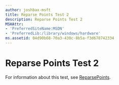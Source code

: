 ```yaml
---
author: joshbax-msft
title: Reparse Points Test 2
description: Reparse Points Test 2
MSHAttr:
- 'PreferredSiteName:MSDN'
- 'PreferredLib:/library/windows/hardware'
ms.assetid: 04d90b68-70a3-430c-8b5a-f3d678742334
---
```


# Reparse Points Test 2


For information about this test, see [ReparsePoints](reparsepoints20c21f21-de9b-4ef4-94a5-56fe4cfffb49.md).

 

 






